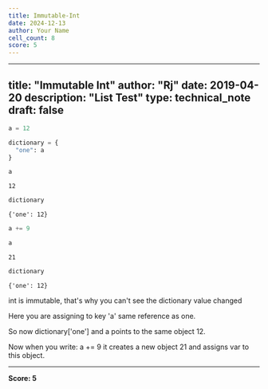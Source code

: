 ```yaml
---
title: Immutable-Int
date: 2024-12-13
author: Your Name
cell_count: 8
score: 5
---
```


---
title: "Immutable Int"
author: "Rj"
date: 2019-04-20
description: "List Test"
type: technical_note
draft: false
---

```python
a = 12

dictionary = {
  "one": a
}
```


```python
a
```




    12




```python
dictionary
```




    {'one': 12}




```python
a += 9
```


```python
a
```




    21




```python
dictionary
```




    {'one': 12}



int is immutable, that's why you can't see the dictionary value changed

Here you are assigning to key 'a' same reference as one. 

So now dictionary['one'] and a points to the same object 12. 

Now when you write: a += 9 it creates a new object 21 and assigns var to this object.


---
**Score: 5**